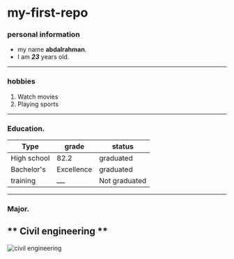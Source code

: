 # my-first-repo
### personal information
* my name **abdalrahman**.
* I am **_23_** years old.
 --- 
 ### hobbies
 1. Watch movies
 2. Playing sports
  ___
 ### Education.
 | Type | grade | status |
 | ----| ------| -------|
 | High school | 82.2 | graduated |
 | Bachelor's |Excellence | graduated |
 | training |ــــ | Not graduated |
 ---
 ### Major.
** Civil engineering **
---
![ civil engineering ](https://www.google.com/search?q=civil+engineering&sxsrf=AJOqlzVJEo_xlbk6l4mlcYbNGp_P5zGtcQ:1677348306437&source=lnms&tbm=isch&sa=X&ved=2ahUKEwjy4-CvobH9AhXI0qQKHXQoCmEQ_AUoAXoECAEQAw#imgrc=TBUkAK23-xA_sM)
